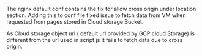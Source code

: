 The nginx default conf contains the fix for allow cross origin under location section.
Adding this to conf file fixed issue to fetch data from VM when requested from pages stored in Cloud storage Bucket.

As Cloud storage object url ( default url provided by GCP cloud Storage) is different from the url used in script.js it fails to fetch data due to cross origin.
